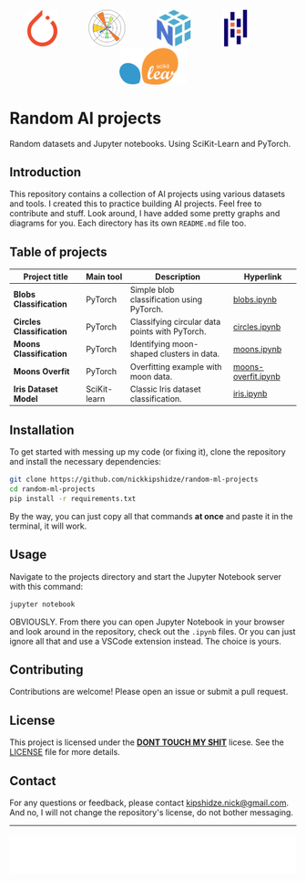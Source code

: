 <h6 align="center">
    <img alt="PyTorch logo" src="./images/pytorch.png" height=64>
    &nbsp;&nbsp;&nbsp;&nbsp;&nbsp;&nbsp;&nbsp;&nbsp;&nbsp;&nbsp;&nbsp;&nbsp;
    <img alt="Matplotlib logo" src="./images/matplotlib.png" height=64>
    &nbsp;&nbsp;&nbsp;&nbsp;&nbsp;&nbsp;&nbsp;&nbsp;&nbsp;&nbsp;&nbsp;&nbsp;
    <img alt="NumPy logo" src="./images/numpy.png" height=64>
    &nbsp;&nbsp;&nbsp;&nbsp;&nbsp;&nbsp;&nbsp;&nbsp;&nbsp;&nbsp;&nbsp;&nbsp;
    <img alt="Pandas logo" src="./images/pandas.png" height=64>
    &nbsp;&nbsp;&nbsp;&nbsp;&nbsp;&nbsp;&nbsp;&nbsp;&nbsp;&nbsp;&nbsp;&nbsp;
    <img alt="SciKit-learn logo" src="./images/sklearn.png" height=64>
</h6>

# Random AI projects

Random datasets and Jupyter notebooks. Using SciKit-Learn and PyTorch.

## Introduction

This repository contains a collection of AI projects using various datasets and tools. I created this to practice building AI projects. Feel free to contribute and stuff. Look around, I have added some pretty graphs and diagrams for you. Each directory has its own `README.md` file too.

## Table of projects

| Project title                | Main tool    | Description                                    | Hyperlink |
|------------------------------|--------------|------------------------------------------------|-----------|
| **Blobs Classification**     | PyTorch      | Simple blob classification using PyTorch.      | [blobs.ipynb](./pytorch-dots/blobs.ipynb) |
| **Circles Classification**   | PyTorch      | Classifying circular data points with PyTorch. | [circles.ipynb](./pytorch-dots/circles.ipynb) |
| **Moons Classification**     | PyTorch      | Identifying moon-shaped clusters in data.      | [moons.ipynb](./pytorch-dots/moons.ipynb) |
| **Moons Overfit**            | PyTorch      | Overfitting example with moon data.            | [moons-overfit.ipynb](./pytorch-dots/moons-overfit.ipynb) |
| **Iris Dataset Model**       | SciKit-learn | Classic Iris dataset classification.           | [iris.ipynb](./sklearn-toy/iris.ipynb) |

## Installation

To get started with messing up my code (or fixing it), clone the repository and install the necessary dependencies:

```bash
git clone https://github.com/nickkipshidze/random-ml-projects
cd random-ml-projects
pip install -r requirements.txt
```

By the way, you can just copy all that commands **at once** and paste it in the terminal, it will work.

## Usage

Navigate to the projects directory and start the Jupyter Notebook server with this command:

```bash
jupyter notebook
```

OBVIOUSLY. From there you can open Jupyter Notebook in your browser and look around in the repository, check out the `.ipynb` files. Or you can just ignore all that and use a VSCode extension instead. The choice is yours.

## Contributing

Contributions are welcome! Please open an issue or submit a pull request.

## License

This project is licensed under the <u>**DONT TOUCH MY SHIT**</u> licese. See the [LICENSE](./LICENSE) file for more details.

## Contact

For any questions or feedback, please contact [kipshidze.nick@gmail.com](mailto:kipshidze.nick@gmail.com). And no, I will not change the repository's license, do not bother messaging.

---

<h6 align="center">
    <img alt="Stupid message" src="https://raw.githubusercontent.com/NickKipshidze/NickKipshidze/main/name.svg">
</h6>